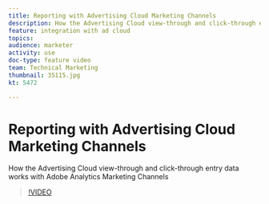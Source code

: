 ```yaml
---
title: Reporting with Advertising Cloud Marketing Channels
description: How the Advertising Cloud view-through and click-through entry data works with Adobe Analytics Marketing Channels
feature: integration with ad cloud
topics: 
audience: marketer
activity: use
doc-type: feature video
team: Technical Marketing
thumbnail: 35115.jpg
kt: 5472

---
```


# Reporting with Advertising Cloud Marketing Channels

How the Advertising Cloud view-through and click-through entry data works with Adobe Analytics Marketing Channels

>[!VIDEO](https://video.tv.adobe.com/v/35115/?quality=12&learn=on)

